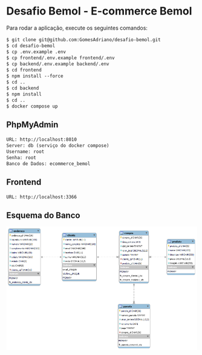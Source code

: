 # Desafio Bemol - E-commerce Bemol

Para rodar a aplicação, execute os seguintes comandos:

```
$ git clone git@github.com:GomesAdriano/desafio-bemol.git
$ cd desafio-bemol
$ cp .env.example .env
$ cp frontend/.env.example frontend/.env
$ cp backend/.env.example backend/.env
$ cd frontend
$ npm install --force
$ cd ..
$ cd backend
$ npm install
$ cd ..
$ docker compose up
```

## PhpMyAdmin

```
URL: http://localhost:8010
Server: db (serviço do docker compose)
Username: root
Senha: root
Banco de Dados: ecommerce_bemol
```

## Frontend
```
URL: http://localhost:3366
```

## Esquema do Banco
<img src="https://github.com/GomesAdriano/desafio-bemol/blob/main/database/ecommerce_bemol.png" alt="Esquema do banco de dados">
